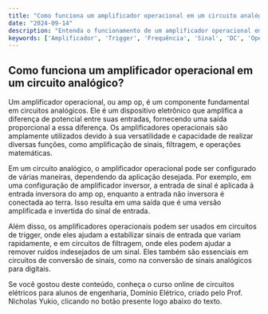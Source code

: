 ```yaml
---
title: "Como funciona um amplificador operacional em um circuito analógico?"
date: "2024-09-14"
description: "Entenda o funcionamento de um amplificador operacional em circuitos analógicos e sua importância em aplicações de engenharia."
keywords: ['Amplificador', 'Trigger', 'Frequência', 'Sinal', 'DC', 'Operação', 'passivo']
---
```


## Como funciona um amplificador operacional em um circuito analógico?

Um amplificador operacional, ou amp op, é um componente fundamental em circuitos analógicos. Ele é um dispositivo eletrônico que amplifica a diferença de potencial entre suas entradas, fornecendo uma saída proporcional a essa diferença. Os amplificadores operacionais são amplamente utilizados devido à sua versatilidade e capacidade de realizar diversas funções, como amplificação de sinais, filtragem, e operações matemáticas.

Em um circuito analógico, o amplificador operacional pode ser configurado de várias maneiras, dependendo da aplicação desejada. Por exemplo, em uma configuração de amplificador inversor, a entrada de sinal é aplicada à entrada inversora do amp op, enquanto a entrada não inversora é conectada ao terra. Isso resulta em uma saída que é uma versão amplificada e invertida do sinal de entrada.

Além disso, os amplificadores operacionais podem ser usados em circuitos de trigger, onde eles ajudam a estabilizar sinais de entrada que variam rapidamente, e em circuitos de filtragem, onde eles podem ajudar a remover ruídos indesejados de um sinal. Eles também são essenciais em circuitos de conversão de sinais, como na conversão de sinais analógicos para digitais.

Se você gostou deste conteúdo, conheça o curso online de circuitos elétricos para alunos de engenharia, Domínio Elétrico, criado pelo Prof. Nicholas Yukio, clicando no botão presente logo abaixo do texto.